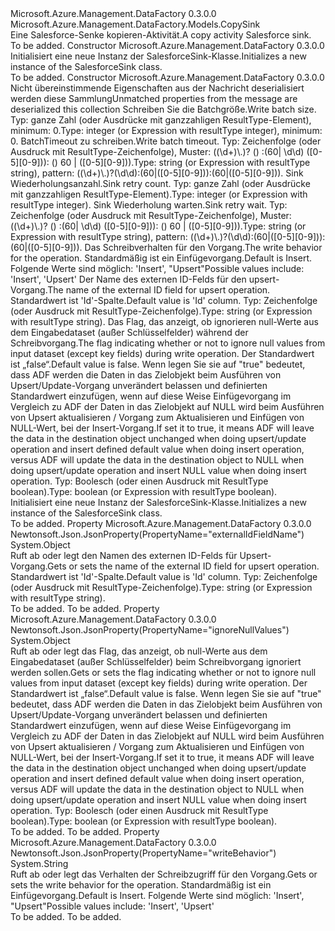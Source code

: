 <Type Name="SalesforceSink" FullName="Microsoft.Azure.Management.DataFactory.Models.SalesforceSink">
  <TypeSignature Language="C#" Value="public class SalesforceSink : Microsoft.Azure.Management.DataFactory.Models.CopySink" />
  <TypeSignature Language="ILAsm" Value=".class public auto ansi beforefieldinit SalesforceSink extends Microsoft.Azure.Management.DataFactory.Models.CopySink" />
  <TypeSignature Language="DocId" Value="T:Microsoft.Azure.Management.DataFactory.Models.SalesforceSink" />
  <TypeSignature Language="VB.NET" Value="Public Class SalesforceSink&#xA;Inherits CopySink" />
  <TypeSignature Language="F#" Value="type SalesforceSink = class&#xA;    inherit CopySink" />
  <AssemblyInfo>
    <AssemblyName>Microsoft.Azure.Management.DataFactory</AssemblyName>
    <AssemblyVersion>0.3.0.0</AssemblyVersion>
  </AssemblyInfo>
  <Base>
    <BaseTypeName>Microsoft.Azure.Management.DataFactory.Models.CopySink</BaseTypeName>
  </Base>
  <Interfaces />
  <Docs>
    <summary>
            <span data-ttu-id="51416-101">Eine Salesforce-Senke kopieren-Aktivität.</span><span class="sxs-lookup"><span data-stu-id="51416-101">A copy activity Salesforce sink.</span></span>
            </summary>
    <remarks>To be added.</remarks>
  </Docs>
  <Members>
    <Member MemberName=".ctor">
      <MemberSignature Language="C#" Value="public SalesforceSink ();" />
      <MemberSignature Language="ILAsm" Value=".method public hidebysig specialname rtspecialname instance void .ctor() cil managed" />
      <MemberSignature Language="DocId" Value="M:Microsoft.Azure.Management.DataFactory.Models.SalesforceSink.#ctor" />
      <MemberSignature Language="VB.NET" Value="Public Sub New ()" />
      <MemberType>Constructor</MemberType>
      <AssemblyInfo>
        <AssemblyName>Microsoft.Azure.Management.DataFactory</AssemblyName>
        <AssemblyVersion>0.3.0.0</AssemblyVersion>
      </AssemblyInfo>
      <Parameters />
      <Docs>
        <summary>
            <span data-ttu-id="51416-102">Initialisiert eine neue Instanz der SalesforceSink-Klasse.</span><span class="sxs-lookup"><span data-stu-id="51416-102">Initializes a new instance of the SalesforceSink class.</span></span>
            </summary>
        <remarks>To be added.</remarks>
      </Docs>
    </Member>
    <Member MemberName=".ctor">
      <MemberSignature Language="C#" Value="public SalesforceSink (System.Collections.Generic.IDictionary&lt;string,object&gt; additionalProperties = null, object writeBatchSize = null, object writeBatchTimeout = null, object sinkRetryCount = null, object sinkRetryWait = null, string writeBehavior = null, object externalIdFieldName = null, object ignoreNullValues = null);" />
      <MemberSignature Language="ILAsm" Value=".method public hidebysig specialname rtspecialname instance void .ctor(class System.Collections.Generic.IDictionary`2&lt;string, object&gt; additionalProperties, object writeBatchSize, object writeBatchTimeout, object sinkRetryCount, object sinkRetryWait, string writeBehavior, object externalIdFieldName, object ignoreNullValues) cil managed" />
      <MemberSignature Language="DocId" Value="M:Microsoft.Azure.Management.DataFactory.Models.SalesforceSink.#ctor(System.Collections.Generic.IDictionary{System.String,System.Object},System.Object,System.Object,System.Object,System.Object,System.String,System.Object,System.Object)" />
      <MemberSignature Language="VB.NET" Value="Public Sub New (Optional additionalProperties As IDictionary(Of String, Object) = null, Optional writeBatchSize As Object = null, Optional writeBatchTimeout As Object = null, Optional sinkRetryCount As Object = null, Optional sinkRetryWait As Object = null, Optional writeBehavior As String = null, Optional externalIdFieldName As Object = null, Optional ignoreNullValues As Object = null)" />
      <MemberSignature Language="F#" Value="new Microsoft.Azure.Management.DataFactory.Models.SalesforceSink : System.Collections.Generic.IDictionary&lt;string, obj&gt; * obj * obj * obj * obj * string * obj * obj -&gt; Microsoft.Azure.Management.DataFactory.Models.SalesforceSink" Usage="new Microsoft.Azure.Management.DataFactory.Models.SalesforceSink (additionalProperties, writeBatchSize, writeBatchTimeout, sinkRetryCount, sinkRetryWait, writeBehavior, externalIdFieldName, ignoreNullValues)" />
      <MemberType>Constructor</MemberType>
      <AssemblyInfo>
        <AssemblyName>Microsoft.Azure.Management.DataFactory</AssemblyName>
        <AssemblyVersion>0.3.0.0</AssemblyVersion>
      </AssemblyInfo>
      <Parameters>
        <Parameter Name="additionalProperties" Type="System.Collections.Generic.IDictionary&lt;System.String,System.Object&gt;" />
        <Parameter Name="writeBatchSize" Type="System.Object" />
        <Parameter Name="writeBatchTimeout" Type="System.Object" />
        <Parameter Name="sinkRetryCount" Type="System.Object" />
        <Parameter Name="sinkRetryWait" Type="System.Object" />
        <Parameter Name="writeBehavior" Type="System.String" />
        <Parameter Name="externalIdFieldName" Type="System.Object" />
        <Parameter Name="ignoreNullValues" Type="System.Object" />
      </Parameters>
      <Docs>
        <param name="additionalProperties"><span data-ttu-id="51416-103">Nicht übereinstimmende Eigenschaften aus der Nachricht deserialisiert werden diese Sammlung</span><span class="sxs-lookup"><span data-stu-id="51416-103">Unmatched properties from the message are deserialized this collection</span></span></param>
        <param name="writeBatchSize"><span data-ttu-id="51416-104">Schreiben Sie die Batchgröße.</span><span class="sxs-lookup"><span data-stu-id="51416-104">Write batch size.</span></span> <span data-ttu-id="51416-105">Typ: ganze Zahl (oder Ausdrücke mit ganzzahligen ResultType-Element), minimum: 0.</span><span class="sxs-lookup"><span data-stu-id="51416-105">Type: integer (or Expression with resultType integer), minimum: 0.</span></span></param>
        <param name="writeBatchTimeout"><span data-ttu-id="51416-106">BatchTimeout zu schreiben.</span><span class="sxs-lookup"><span data-stu-id="51416-106">Write batch timeout.</span></span> <span data-ttu-id="51416-107">Typ: Zeichenfolge (oder Ausdruck mit ResultType-Zeichenfolge), Muster: ((\d+)\.)? () :(60| \d\d) ([0-5][0-9])): () 60 | ([0-5][0-9])).</span><span class="sxs-lookup"><span data-stu-id="51416-107">Type: string (or Expression with resultType string), pattern: ((\d+)\.)?(\d\d):(60|([0-5][0-9])):(60|([0-5][0-9])).</span></span></param>
        <param name="sinkRetryCount"><span data-ttu-id="51416-108">Sink Wiederholungsanzahl.</span><span class="sxs-lookup"><span data-stu-id="51416-108">Sink retry count.</span></span> <span data-ttu-id="51416-109">Typ: ganze Zahl (oder Ausdrücke mit ganzzahligen ResultType-Element).</span><span class="sxs-lookup"><span data-stu-id="51416-109">Type: integer (or Expression with resultType integer).</span></span></param>
        <param name="sinkRetryWait"><span data-ttu-id="51416-110">Sink Wiederholung warten.</span><span class="sxs-lookup"><span data-stu-id="51416-110">Sink retry wait.</span></span> <span data-ttu-id="51416-111">Typ: Zeichenfolge (oder Ausdruck mit ResultType-Zeichenfolge), Muster: ((\d+)\.)? () :(60| \d\d) ([0-5][0-9])): () 60 | ([0-5][0-9])).</span><span class="sxs-lookup"><span data-stu-id="51416-111">Type: string (or Expression with resultType string), pattern: ((\d+)\.)?(\d\d):(60|([0-5][0-9])):(60|([0-5][0-9])).</span></span></param>
        <param name="writeBehavior"><span data-ttu-id="51416-112">Das Schreibverhalten für den Vorgang.</span><span class="sxs-lookup"><span data-stu-id="51416-112">The write behavior for the operation.</span></span>
            <span data-ttu-id="51416-113">Standardmäßig ist ein Einfügevorgang.</span><span class="sxs-lookup"><span data-stu-id="51416-113">Default is Insert.</span></span> <span data-ttu-id="51416-114">Folgende Werte sind möglich: 'Insert', "Upsert"</span><span class="sxs-lookup"><span data-stu-id="51416-114">Possible values include: 'Insert', 'Upsert'</span></span></param>
        <param name="externalIdFieldName"><span data-ttu-id="51416-115">Der Name des externen ID-Felds für den upsert-Vorgang.</span><span class="sxs-lookup"><span data-stu-id="51416-115">The name of the external ID field for upsert operation.</span></span> <span data-ttu-id="51416-116">Standardwert ist 'Id'-Spalte.</span><span class="sxs-lookup"><span data-stu-id="51416-116">Default value is 'Id' column.</span></span> <span data-ttu-id="51416-117">Typ: Zeichenfolge (oder Ausdruck mit ResultType-Zeichenfolge).</span><span class="sxs-lookup"><span data-stu-id="51416-117">Type: string (or Expression with resultType string).</span></span></param>
        <param name="ignoreNullValues"><span data-ttu-id="51416-118">Das Flag, das anzeigt, ob ignorieren null-Werte aus dem Eingabedataset (außer Schlüsselfelder) während der Schreibvorgang.</span><span class="sxs-lookup"><span data-stu-id="51416-118">The flag indicating whether or not to ignore null values from input dataset (except key fields) during write operation.</span></span> <span data-ttu-id="51416-119">Der Standardwert ist „false“.</span><span class="sxs-lookup"><span data-stu-id="51416-119">Default value is false.</span></span> <span data-ttu-id="51416-120">Wenn legen Sie sie auf "true" bedeutet, dass ADF werden die Daten in das Zielobjekt beim Ausführen von Upsert/Update-Vorgang unverändert belassen und definierten Standardwert einzufügen, wenn auf diese Weise Einfügevorgang im Vergleich zu ADF der Daten in das Zielobjekt auf NULL wird beim Ausführen von Upsert aktualisieren / Vorgang zum Aktualisieren und Einfügen von NULL-Wert, bei der Insert-Vorgang.</span><span class="sxs-lookup"><span data-stu-id="51416-120">If set it to true, it means ADF will leave the data in the destination object unchanged when doing upsert/update operation and insert defined default value when doing insert operation, versus ADF will update the data in the destination object to NULL when doing upsert/update operation and insert NULL value when doing insert operation.</span></span> <span data-ttu-id="51416-121">Typ: Boolesch (oder einen Ausdruck mit ResultType boolean).</span><span class="sxs-lookup"><span data-stu-id="51416-121">Type: boolean (or Expression with resultType boolean).</span></span></param>
        <summary>
            <span data-ttu-id="51416-122">Initialisiert eine neue Instanz der SalesforceSink-Klasse.</span><span class="sxs-lookup"><span data-stu-id="51416-122">Initializes a new instance of the SalesforceSink class.</span></span>
            </summary>
        <remarks>To be added.</remarks>
      </Docs>
    </Member>
    <Member MemberName="ExternalIdFieldName">
      <MemberSignature Language="C#" Value="public object ExternalIdFieldName { get; set; }" />
      <MemberSignature Language="ILAsm" Value=".property instance object ExternalIdFieldName" />
      <MemberSignature Language="DocId" Value="P:Microsoft.Azure.Management.DataFactory.Models.SalesforceSink.ExternalIdFieldName" />
      <MemberSignature Language="VB.NET" Value="Public Property ExternalIdFieldName As Object" />
      <MemberSignature Language="F#" Value="member this.ExternalIdFieldName : obj with get, set" Usage="Microsoft.Azure.Management.DataFactory.Models.SalesforceSink.ExternalIdFieldName" />
      <MemberType>Property</MemberType>
      <AssemblyInfo>
        <AssemblyName>Microsoft.Azure.Management.DataFactory</AssemblyName>
        <AssemblyVersion>0.3.0.0</AssemblyVersion>
      </AssemblyInfo>
      <Attributes>
        <Attribute>
          <AttributeName>Newtonsoft.Json.JsonProperty(PropertyName="externalIdFieldName")</AttributeName>
        </Attribute>
      </Attributes>
      <ReturnValue>
        <ReturnType>System.Object</ReturnType>
      </ReturnValue>
      <Docs>
        <summary>
            <span data-ttu-id="51416-123">Ruft ab oder legt den Namen des externen ID-Felds für Upsert-Vorgang.</span><span class="sxs-lookup"><span data-stu-id="51416-123">Gets or sets the name of the external ID field for upsert operation.</span></span> <span data-ttu-id="51416-124">Standardwert ist 'Id'-Spalte.</span><span class="sxs-lookup"><span data-stu-id="51416-124">Default value is 'Id' column.</span></span> <span data-ttu-id="51416-125">Typ: Zeichenfolge (oder Ausdruck mit ResultType-Zeichenfolge).</span><span class="sxs-lookup"><span data-stu-id="51416-125">Type: string (or Expression with resultType string).</span></span>
            </summary>
        <value>To be added.</value>
        <remarks>To be added.</remarks>
      </Docs>
    </Member>
    <Member MemberName="IgnoreNullValues">
      <MemberSignature Language="C#" Value="public object IgnoreNullValues { get; set; }" />
      <MemberSignature Language="ILAsm" Value=".property instance object IgnoreNullValues" />
      <MemberSignature Language="DocId" Value="P:Microsoft.Azure.Management.DataFactory.Models.SalesforceSink.IgnoreNullValues" />
      <MemberSignature Language="VB.NET" Value="Public Property IgnoreNullValues As Object" />
      <MemberSignature Language="F#" Value="member this.IgnoreNullValues : obj with get, set" Usage="Microsoft.Azure.Management.DataFactory.Models.SalesforceSink.IgnoreNullValues" />
      <MemberType>Property</MemberType>
      <AssemblyInfo>
        <AssemblyName>Microsoft.Azure.Management.DataFactory</AssemblyName>
        <AssemblyVersion>0.3.0.0</AssemblyVersion>
      </AssemblyInfo>
      <Attributes>
        <Attribute>
          <AttributeName>Newtonsoft.Json.JsonProperty(PropertyName="ignoreNullValues")</AttributeName>
        </Attribute>
      </Attributes>
      <ReturnValue>
        <ReturnType>System.Object</ReturnType>
      </ReturnValue>
      <Docs>
        <summary>
            <span data-ttu-id="51416-126">Ruft ab oder legt das Flag, das anzeigt, ob null-Werte aus dem Eingabedataset (außer Schlüsselfelder) beim Schreibvorgang ignoriert werden sollen.</span><span class="sxs-lookup"><span data-stu-id="51416-126">Gets or sets the flag indicating whether or not to ignore null values from input dataset (except key fields) during write operation.</span></span> <span data-ttu-id="51416-127">Der Standardwert ist „false“.</span><span class="sxs-lookup"><span data-stu-id="51416-127">Default value is false.</span></span> <span data-ttu-id="51416-128">Wenn legen Sie sie auf "true" bedeutet, dass ADF werden die Daten in das Zielobjekt beim Ausführen von Upsert/Update-Vorgang unverändert belassen und definierten Standardwert einzufügen, wenn auf diese Weise Einfügevorgang im Vergleich zu ADF der Daten in das Zielobjekt auf NULL wird beim Ausführen von Upsert aktualisieren / Vorgang zum Aktualisieren und Einfügen von NULL-Wert, bei der Insert-Vorgang.</span><span class="sxs-lookup"><span data-stu-id="51416-128">If set it to true, it means ADF will leave the data in the destination object unchanged when doing upsert/update operation and insert defined default value when doing insert operation, versus ADF will update the data in the destination object to NULL when doing upsert/update operation and insert NULL value when doing insert operation.</span></span> <span data-ttu-id="51416-129">Typ: Boolesch (oder einen Ausdruck mit ResultType boolean).</span><span class="sxs-lookup"><span data-stu-id="51416-129">Type: boolean (or Expression with resultType boolean).</span></span>
            </summary>
        <value>To be added.</value>
        <remarks>To be added.</remarks>
      </Docs>
    </Member>
    <Member MemberName="WriteBehavior">
      <MemberSignature Language="C#" Value="public string WriteBehavior { get; set; }" />
      <MemberSignature Language="ILAsm" Value=".property instance string WriteBehavior" />
      <MemberSignature Language="DocId" Value="P:Microsoft.Azure.Management.DataFactory.Models.SalesforceSink.WriteBehavior" />
      <MemberSignature Language="VB.NET" Value="Public Property WriteBehavior As String" />
      <MemberSignature Language="F#" Value="member this.WriteBehavior : string with get, set" Usage="Microsoft.Azure.Management.DataFactory.Models.SalesforceSink.WriteBehavior" />
      <MemberType>Property</MemberType>
      <AssemblyInfo>
        <AssemblyName>Microsoft.Azure.Management.DataFactory</AssemblyName>
        <AssemblyVersion>0.3.0.0</AssemblyVersion>
      </AssemblyInfo>
      <Attributes>
        <Attribute>
          <AttributeName>Newtonsoft.Json.JsonProperty(PropertyName="writeBehavior")</AttributeName>
        </Attribute>
      </Attributes>
      <ReturnValue>
        <ReturnType>System.String</ReturnType>
      </ReturnValue>
      <Docs>
        <summary>
            <span data-ttu-id="51416-130">Ruft ab oder legt das Verhalten der Schreibzugriff für den Vorgang.</span><span class="sxs-lookup"><span data-stu-id="51416-130">Gets or sets the write behavior for the operation.</span></span> <span data-ttu-id="51416-131">Standardmäßig ist ein Einfügevorgang.</span><span class="sxs-lookup"><span data-stu-id="51416-131">Default is Insert.</span></span> <span data-ttu-id="51416-132">Folgende Werte sind möglich: 'Insert', "Upsert"</span><span class="sxs-lookup"><span data-stu-id="51416-132">Possible values include: 'Insert', 'Upsert'</span></span>
            </summary>
        <value>To be added.</value>
        <remarks>To be added.</remarks>
      </Docs>
    </Member>
  </Members>
</Type>